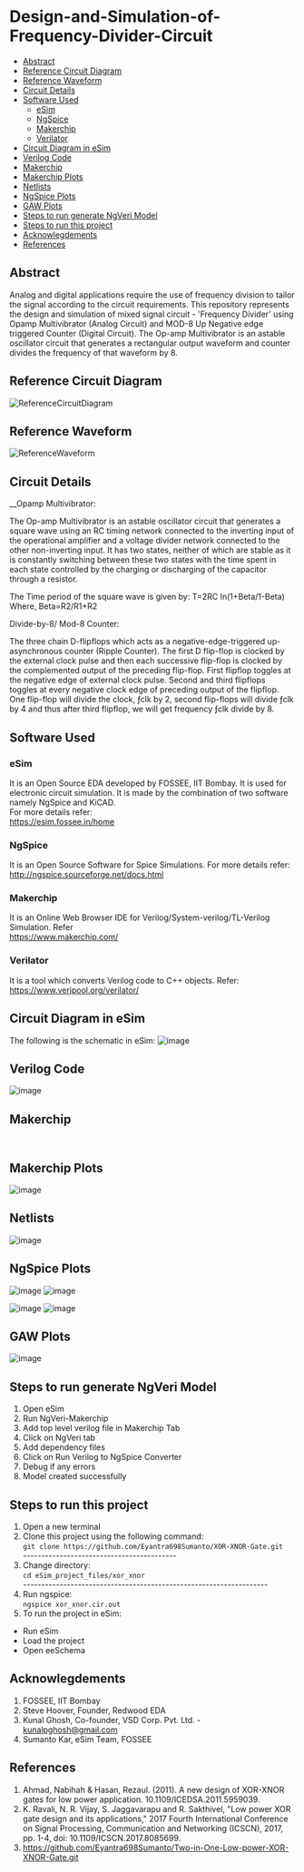 # Design-and-Simulation-of-Frequency-Divider-Circuit

- [Abstract](#abstract)
- [Reference Circuit Diagram](#reference-circuit-diagram)
- [Reference Waveform](#reference-waveform)
- [Circuit Details](#circuit-details)
- [Software Used](#software-used)
  * [eSim](#esim)
  * [NgSpice](#ngspice)
  * [Makerchip](#makerchip)
  * [Verilator](#verilator)
- [Circuit Diagram in eSim](#circuit-diagram-in-esim)
- [Verilog Code](#verilog-code)
- [Makerchip](#makerchip-1)
- [Makerchip Plots](#makerchip-plots)
- [Netlists](#netlists)
- [NgSpice Plots](#ngspice-plots)
- [GAW Plots](#gaw-plots)
- [Steps to run generate NgVeri Model](#steps-to-run-generate-ngveri-model)
- [Steps to run this project](#steps-to-run-this-project)
- [Acknowlegdements](#acknowlegdements)
- [References](#references)


## Abstract
Analog and digital applications require the use of frequency division to tailor the signal according to the circuit requirements.
This repository represents the design and simulation of mixed signal circuit -  'Frequency Divider' using Opamp Multivibrator (Analog Circuit) and MOD-8 Up Negative edge triggered Counter (Digital Circuit).  The Op-amp Multivibrator is an astable oscillator circuit that generates a rectangular output waveform and counter divides the frequency of that waveform by 8. 

## Reference Circuit Diagram
![ReferenceCircuitDiagram](https://user-images.githubusercontent.com/92450677/157455957-69a5543c-ce6f-4f3b-806e-797c3ddab812.png)

## Reference Waveform
![ReferenceWaveform](https://user-images.githubusercontent.com/92450677/157457082-d73ef634-d8c5-4d32-a55c-9189b1765b3e.jpg)

## Circuit Details

__Opamp Multivibrator:

The Op-amp Multivibrator is an astable oscillator circuit that generates a square wave using an RC timing network connected to the inverting input of the operational amplifier and a voltage divider network connected to the other non-inverting input.
It has two states, neither of which are stable as it is constantly switching between these two states with the time spent in each state controlled by the charging or discharging of the capacitor through a resistor.

The Time period of the square wave is given by:
T=2RC ln(1+Beta/1-Beta)
Where, Beta=R2/R1+R2

Divide-by-8/ Mod-8 Counter: 

The three chain D-flipflops which acts as a negative-edge-triggered up-asynchronous counter (Ripple Counter).
The first D flip-flop is clocked by the external clock pulse and then each successive flip-flop is clocked by the complemented output of the preceding flip-flop. First flipflop toggles at the negative edge of external clock pulse. Second and third flipflops toggles at every negative clock edge of preceding output of the flipflop.
One flip-flop will divide the clock, ƒclk by 2, second flip-flops will divide ƒclk by 4 and thus after third flipflop, we will get frequency ƒclk divide by 8.



## Software Used
### eSim
It is an Open Source EDA developed by FOSSEE, IIT Bombay. It is used for electronic circuit simulation. It is made by the combination of two software namely NgSpice and KiCAD.
</br>
For more details refer:
</br>
https://esim.fossee.in/home
### NgSpice
It is an Open Source Software for Spice Simulations. For more details refer:
</br>
http://ngspice.sourceforge.net/docs.html
### Makerchip
It is an Online Web Browser IDE for Verilog/System-verilog/TL-Verilog Simulation. Refer
</br> https://www.makerchip.com/
### Verilator
It is a tool which converts Verilog code to C++ objects. Refer:
https://www.veripool.org/verilator/

## Circuit Diagram in eSim
The following is the schematic in eSim:
![image]()
## Verilog Code
![image]()
## Makerchip
```


```
## Makerchip Plots
![image]()

## Netlists
![image]()
## NgSpice Plots
![image]()
![image]()

![image]()
![image]()
## GAW Plots
![image]()
## Steps to run generate NgVeri Model
1. Open eSim
2. Run NgVeri-Makerchip 
3. Add top level verilog file in Makerchip Tab
4. Click on NgVeri tab
5. Add dependency files
6. Click on Run Verilog to NgSpice Converter
7. Debug if any errors
8. Model created successfully
## Steps to run this project
1. Open a new terminal
2. Clone this project using the following command:</br>
```git clone https://github.com/Eyantra698Sumanto/XOR-XNOR-Gate.git ```</br>  ------------------------------------------
3. Change directory:</br>
```cd eSim_project_files/xor_xnor```</br>  -------------------------------------------------------------------
4. Run ngspice:</br>
```ngspice xor_xnor.cir.out```</br>
5. To run the project in eSim:

  - Run eSim</br>
  - Load the project</br>
  - Open eeSchema</br>
## Acknowlegdements
1. FOSSEE, IIT Bombay
2. Steve Hoover, Founder, Redwood EDA
3. Kunal Ghosh, Co-founder, VSD Corp. Pvt. Ltd. - kunalpghosh@gmail.com
4. Sumanto Kar, eSim Team, FOSSEE

## References
1. Ahmad, Nabihah & Hasan, Rezaul. (2011). A new design of XOR-XNOR gates for low power application. 10.1109/ICEDSA.2011.5959039. 
2. K. Ravali, N. R. Vijay, S. Jaggavarapu and R. Sakthivel, "Low power XOR gate design and its applications," 2017 Fourth International Conference on Signal Processing, Communication and Networking (ICSCN), 2017, pp. 1-4, doi: 10.1109/ICSCN.2017.8085699.
3. https://github.com/Eyantra698Sumanto/Two-in-One-Low-power-XOR-XNOR-Gate.git


